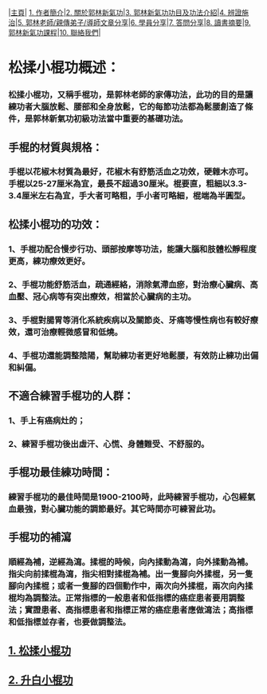 |[主頁](/README.md)| [1. 作者簡介](/a10.md)|[2. 關於郭林新氣功](/a1.md)|[3. 郭林新氣功功目及功法介紹](/a2.md)|[4. 辨證施治](/a3.md)|[5. 郭林老師/親傳弟子/導師文章分享](/a5.md)|[6. 學員分享](/a6.md)|[7. 答問分享](/a7.md)|[8. 讀書摘要](/a4.md)|[9. 郭林新氣功課程](/郭林新氣功課程.md)|[10. 聯絡我們](/a9.md)|

# 松揉小棍功概述：
### 松揉小棍功，又稱手棍功，是郭林老師的家傳功法，此功的目的是讓練功者大腦放鬆、腰部和全身放鬆，它的每節功法都為鬆腰創造了條件，是郭林新氣功初級功法當中重要的基礎功法。

## 手棍的材質與規格：
### 手棍以花椒木材質為最好，花椒木有舒筋活血之功效，硬雜木亦可。手棍以25-27厘米為宜，最長不超過30厘米。棍要直，粗細以3.3-3.4厘米左右為宜，手大者可略粗，手小者可略細，棍端為半圓型。

## 松揉小棍功的功效：
### 1、手棍功配合慢步行功、頭部按摩等功法，能讓大腦和肢體松靜程度更高，練功療效更好。
### 2、手棍功能舒筋活血，疏通經絡，消除氣滯血瘀，對治療心臟病、高血壓、冠心病等有突出療效，相當於心臟病的主功。
### 3、手棍對腸胃等消化系統疾病以及關節炎、牙痛等慢性病也有較好療效，還可治療輕微感冒和低燒。
### 4、手棍功還能調整陰陽，幫助練功者更好地鬆腰，有效防止練功出偏和糾偏。

## 不適合練習手棍功的人群：
### 1、手上有癌病灶的；
### 2、練習手棍功後出虛汗、心慌、身體難受、不舒服的。

## 手棍功最佳練功時間：
### 練習手棍功的最佳時間是1900-2100時，此時練習手棍功，心包經氣血最強，對心臟功能的調節最好。其它時間亦可練習此功。

## 手棍功的補瀉
### 順經為補，逆經為瀉。揉棍的時候，向內揉動為瀉，向外揉動為補。指尖向前揉棍為瀉，指尖相對揉棍為補。出一隻腳向外揉棍，另一隻腳向內揉棍；或者一隻腳的四個動作中，兩次向外揉棍，兩次向內揉棍均為調整法。正常指標的一般患者和低指標的癌症患者要用調整法；實證患者、高指標患者和指標正常的癌症患者應做瀉法；高指標和低指標並存者，也要做調整法。

## [1. 松揉小棍功](/手棍功1.md) 

## [2. 升白小棍功](/手棍功2.md) 
